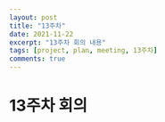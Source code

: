 ```yaml
---
layout: post
title: "13주차"
date: 2021-11-22
excerpt: "13주차 회의 내용"
tags: [project, plan, meeting, 13주차]
comments: true
---
```


# 13주차 회의

